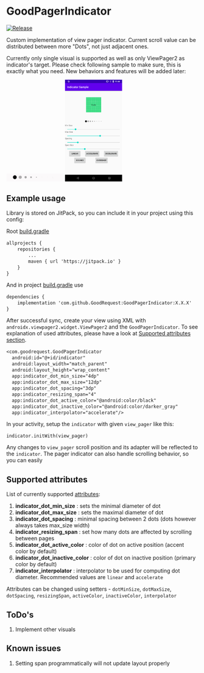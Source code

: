 # GoodPagerIndicator

[![Release](https://jitpack.io/v/com.github.GoodRequest/GoodPagerIndicator.svg)](https://jitpack.io/#com.github.GoodRequest/GoodPagerIndicator)

Custom implementation of view pager indicator. Current scroll value can be distributed between more "Dots", not just adjacent ones.

Currently only single visual is supported as well as only ViewPager2 as indicator's target.  Please check following sample to make sure, this is exactly what you need. New behaviors and features will be added later:  
  
<img src="./presentation/sample2.gif" alt="Sample Video" width="150">

<img src="./presentation/sample3.png" alt="Sample screen" width="150">
 
## Example usage
Library is stored on JitPack, so you can include it in your project using this config:

Root [build.gradle](./build.gradle) 

	allprojects {
		repositories {
			...
			maven { url 'https://jitpack.io' }
		}
	}

And in project [build.gradle](./app/build.gradle) use

    dependencies {
        implementation 'com.github.GoodRequest:GoodPagerIndicator:X.X.X'
    }

After successful sync, create your view using XML with `androidx.viewpager2.widget.ViewPager2` and the `GoodPagerIndicator`. To see explanation of used attributes, please have a look at [Supported attributes section](#supported-attributes).

    <com.goodrequest.GoodPagerIndicator
      android:id="@+id/indicator"
      android:layout_width="match_parent"
      android:layout_height="wrap_content"
      app:indicator_dot_min_size="4dp"
      app:indicator_dot_max_size="12dp"
      app:indicator_dot_spacing="3dp"
      app:indicator_resizing_span="4"
      app:indicator_dot_active_color="@android:color/black"
      app:indicator_dot_inactive_color="@android:color/darker_gray"
      app:indicator_interpolator="accelerate"/>

In your activity, setup the `indicator` with given `view_pager` like this:

    indicator.initWith(view_pager)
 
Any changes to `view_pager` scroll position and its adapter will be reflected to the `indicator`. The pager indicator can also handle scrolling behavior, so you can easily
 
## Supported attributes
List of currently supported [attributes](./goodpagerindicator/src/main/res/values/attrs.xml):  
1. **indicator_dot_min_size** : sets the minimal diameter of dot  
2. **indicator_dot_max_size** : sets the maximal diameter of dot  
3. **indicator_dot_spacing** : minimal spacing between 2 dots (dots however always takes max_size width)  
4. **indicator_resizing_span** : set how many dots are affected by scrolling between pages  
5. **indicator_dot_active_color** : color of dot on active position (accent color by default)  
6. **indicator_dot_inactive_color** : color of dot on inactive position (primary color by default)  
7. **indicator_interpolator** : interpolator to be used for computing dot diameter. Recommended values are `linear` and `accelerate`

Attributes can be changed using setters - `dotMinSize`, `dotMaxSize`, `dotSpacing`, `resizingSpan`,
`activeColor`, `inactiveColor`, `interpolator`

## ToDo's
1. Implement other visuals

## Known issues
1. Setting span programmatically will not update layout properly